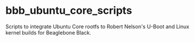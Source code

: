 # bbb_ubuntu_core_scripts
Scripts to integrate Ubuntu Core rootfs to Robert Nelson's U-Boot and Linux kernel builds for Beaglebone Black.
